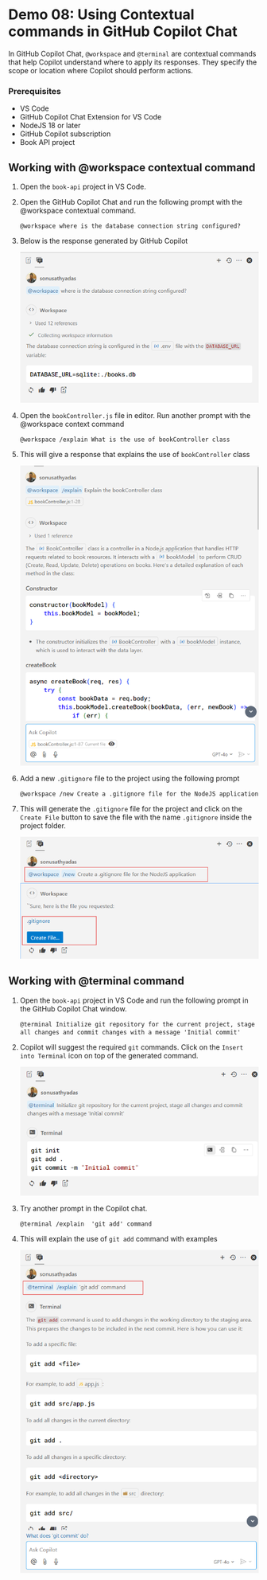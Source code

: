 # Demo 08: Using Contextual commands in GitHub Copilot Chat

In GitHub Copilot Chat, `@workspace` and `@terminal` are contextual commands that help Copilot understand where to apply its responses. They specify the scope or location where Copilot should perform actions.

### Prerequisites
* VS Code 
* GitHub Copilot Chat Extension for VS Code
* NodeJS 18 or later
* GitHub Copilot subscription
* Book API project 

## Working with @workspace contextual command
1. Open the `book-api` project in VS Code.
2. Open the GitHub Copilot Chat and run the following prompt with the @workspace contextual command.

    ```
    @workspace where is the database connection string configured?
    ```

3. Below is the response generated by GitHub Copilot

    ![Image 04](./images/image-04.png)

4. Open the `bookController.js` file in editor. Run another prompt with the @workspace context command

    ```
    @workspace /explain What is the use of bookController class
    ```

5. This will give a response that explains the use of `bookController` class

    ![Image 05](./images/image-05.png)

6. Add a new `.gitignore` file to the project using the following prompt

    ```
    @workspace /new Create a .gitignore file for the NodeJS application
    ```
7. This will generate the `.gitignore` file for the project and click on the `Create File` button to save the file with the name `.gitignore` inside the project folder.

    ![Image06](./images/image-06.png)

## Working with @terminal command
1. Open the `book-api` project in VS Code and run the following prompt in the GitHub Copilot Chat window.

    ```
    @terminal Initialize git repository for the current project, stage all changes and commit changes with a message 'Initial commit'
    ```

2. Copilot will suggest the required `git` commands. Click on the `Insert into Terminal` icon on top of the generated command.

    ![Image07](./images/image-07.png)

3. Try another prompt in the Copilot chat.

    ```
    @terminal /explain  'git add' command 
    ```

4. This will explain the use of `git add` command with examples

    ![Image 08](./images/image-08.png)

